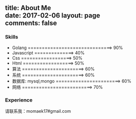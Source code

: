title: About Me  
date: 2017-02-06
layout: page  
comments: false  
---

### Skills

* Golang		==============================> 90%
* Javascript	==============> 40%
* Css			==================> 50%
* Html 			==================> 50%
* 算法 			======================> 60%
* 系统 			======================> 60%
* 数据库: mysql,mongo =======================> 60%
* 网络			=========================> 70%

### Experience

请联系我：momaek17#gmail.com
